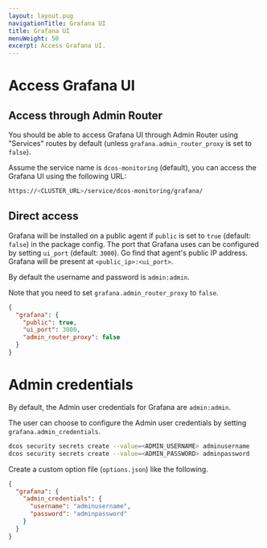 ```yaml
---
layout: layout.pug
navigationTitle: Grafana UI
title: Grafana UI
menuWeight: 50
excerpt: Access Grafana UI.
---
```


# Access Grafana UI

## Access through Admin Router

You should be able to access Grafana UI through Admin Router using "Services" routes by default (unless `grafana.admin_router_proxy` is set to `false`).

Assume the service name is `dcos-monitoring` (default), you can access the Grafana UI using the following URL:

```bash
https://<CLUSTER_URL>/service/dcos-monitoring/grafana/
```

## Direct access

Grafana will be installed on a public agent if `public` is set to `true` (default: `false`) in the package config.
The port that Grafana uses can be configured by setting `ui_port` (default: `3000`).
Go find that agent's public IP address.
Grafana will be present at `<public_ip>:<ui_port>`.

By default the username and password is `admin:admin`.

Note that you need to set `grafana.admin_router_proxy` to `false`.

```json
{
  "grafana": {
    "public": true,
    "ui_port": 3000,
    "admin_router_proxy": false
  }
}
```

# Admin credentials

By default, the Admin user credentials for Grafana are `admin:admin`.

The user can choose to configure the Admin user credentials by setting `grafana.admin_credentials`.

```bash
dcos security secrets create --value=<ADMIN_USERNAME> adminusername
dcos security secrets create --value=<ADMIN_PASSWORD> adminpassword
```

Create a custom option file (`options.json`) like the following.

```json
{
  "grafana": {
    "admin_credentials": {
      "username": "adminusername",
      "password": "adminpassword"
    }
  }
}
```
